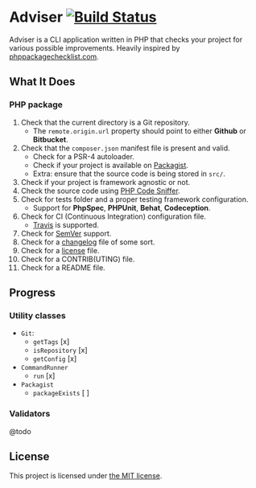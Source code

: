 # Adviser [![Build Status](https://travis-ci.org/bound1ess/adviser.svg?branch=master)](https://travis-ci.org/bound1ess/adviser)

Adviser is a CLI application written in PHP that checks your project for various possible improvements. Heavily inspired by [phppackagechecklist.com](http://phppackagechecklist.com).

## What It Does

### PHP package

1. Check that the current directory is a Git repository.
    - The `remote.origin.url` property should point to either **Github** or **Bitbucket**.
2. Check that the `composer.json` manifest file is present and valid.
    - Check for a PSR-4 autoloader.
    - Check if your project is available on [Packagist](https://packagist.org).
    - Extra: ensure that the source code is being stored in `src/`.
3. Check if your project is framework agnostic or not.
4. Check the source code using [PHP Code Sniffer](https://github.com/squizlabs/PHP_CodeSniffer).
5. Check for tests folder and a proper testing framework configuration.
    - Support for **PhpSpec**, **PHPUnit**, **Behat**, **Codeception**.
6. Check for CI (Continuous Integration) configuration file.
    - [Travis](https://travis-ci.org) is supported.
7. Check for [SemVer](http://semver.org) support.
8. Check for a [changelog](http://keepachangelog.com) file of some sort.
9. Check for a [license](http://choosealicense.com) file.
10. Check for a CONTRIB(UTING) file.
11. Check for a README file.

## Progress

### Utility classes

- `Git`:
    - `getTags` [x]
    - `isRepository` [x]
    - `getConfig` [x]
- `CommandRunner`
    - `run` [x]
- `Packagist`
    - `packageExists` [ ]

### Validators

@todo

## License

This project is licensed under [the MIT license](https://github.com/bound1ess/adviser/blob/master/LICENSE).
